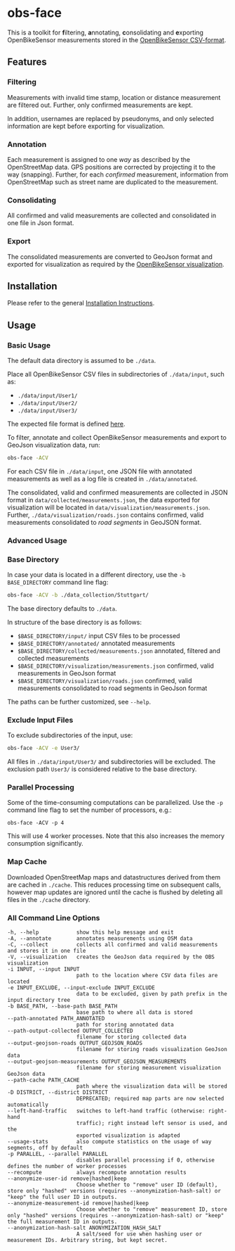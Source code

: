 # obs-face

This is a toolkit for **f**iltering, **a**nnotating, **c**onsolidating and **e**xporting OpenBikeSensor measurements stored in the
[OpenBikeSensor CSV-format](https://github.com/openbikesensor/OpenBikeSensorFirmware/blob/master/docs/software/firmware/csv_format.md).


## Features

### Filtering

Measurements with invalid time stamp, location or distance measurement are filtered out. Further, only confirmed measurements are kept.

In addition, usernames are replaced by pseudonyms, and only selected information are kept before exporting for visualization.

### Annotation

Each measurement is assigned to one _way_ as described by the OpenStreetMap data. GPS positions are corrected by
projecting it to the way (snapping). Further, for each *confirmed* measurement, information from OpenStreetMap such as street name are duplicated to the measurement.

### Consolidating

All confirmed and valid measurements are collected and consolidated in one file in Json format.

### Export

The consolidated measurements are converted to GeoJson format and exported for visualization as required by the [OpenBikeSensor visualization](https://github.com/openbikesensor/OpenBikeSensor-Scripts/blob/main/visualization/README.md).

## Installation

Please refer to the general [Installation Instructions](../README.md).

## Usage

### Basic Usage

The default data directory is assumed to be `./data`.

Place all OpenBikeSensor CSV files in subdirectories of `./data/input`, such as:

* `./data/input/User1/`
* `./data/input/User2/`
* `./data/input/User3/`

The expected file format is defined [here](https://github.com/openbikesensor/OpenBikeSensorFirmware/blob/master/docs/software/firmware/csv_format.md).

To filter, annotate and collect OpenBikeSensor measurements and export to GeoJson visualization data, run:

```bash
obs-face -ACV
```

For each CSV file in `./data/input`, one JSON file with annotated measurements as well as a log file is created in `./data/annotated`.

The consolidated, valid and confirmed measurements are collected in JSON format
in `data/collected/measurements.json`, the data exported for visualization will
be located in `data/visualization/measurements.json`. Further,
`./data/visualization/roads.json` contains confirmed, valid measurements
consolidated to *road segments* in GeoJSON format.

### Advanced Usage

### Base Directory

In case your data is located in a different directory, use the `-b
BASE_DIRECTORY` command line flag:

```bash
obs-face -ACV -b ./data_collection/Stuttgart/
```

The base directory defaults to `./data`.

In structure of the base directory is as follows:

* `$BASE_DIRECTORY/input/` input CSV files to be processed
* `$BASE_DIRECTORY/annotated/` annotated measurements
* `$BASE_DIRECTORY/collected/measurements.json` annotated, filtered and collected measurements
* `$BASE_DIRECTORY/visualization/measurements.json` confirmed, valid measurements in GeoJson format
* `$BASE_DIRECTORY/visualization/roads.json` confirmed, valid measurements consolidated to road segments in GeoJson format

The paths can be further customized, see `--help`.

### Exclude Input Files

To exclude subdirectories of the input, use:

```bash
obs-face -ACV -e User3/
```

All files in `./data/input/User3/` and subdirectories will be excluded. The
exclusion path `User3/` is considered relative to the base directory.

### Parallel Processing

Some of the time-consuming computations can be parallelized. Use the `-p`
command line flag to set the number of processors, e.g.:

```
obs-face -ACV -p 4
```

This will use 4 worker processes. Note that this also increases the memory
consumption significantly.

### Map Cache

Downloaded OpenStreetMap maps and datastructures derived from them are cached
in `./cache`.  This reduces processing time on subsequent calls, however map
updates are ignored until the cache is flushed by deleting all files in the
`./cache` directory.

### All Command Line Options

```
-h, --help            show this help message and exit
-A, --annotate        annotates measurements using OSM data
-C, --collect         collects all confirmed and valid measurements and stores it in one file
-V, --visualization   creates the GeoJson data required by the OBS visualization
-i INPUT, --input INPUT
                      path to the location where CSV data files are located
-e INPUT_EXCLUDE, --input-exclude INPUT_EXCLUDE
                      data to be excluded, given by path prefix in the input directory tree
-b BASE_PATH, --base-path BASE_PATH
                      base path to where all data is stored
--path-annotated PATH_ANNOTATED
                      path for storing annotated data
--path-output-collected OUTPUT_COLLECTED
                      filename for storing collected data
--output-geojson-roads OUTPUT_GEOJSON_ROADS
                      filename for storing roads visualization GeoJson data
--output-geojson-measurements OUTPUT_GEOJSON_MEASUREMENTS
                      filename for storing measurement visualization GeoJson data
--path-cache PATH_CACHE
                      path where the visualization data will be stored
-D DISTRICT, --district DISTRICT
                      DEPRECATED; required map parts are now selected automatically
--left-hand-traffic   switches to left-hand traffic (otherwise: right-hand
                      traffic); right instead left sensor is used, and the
                      exported visualization is adapted
--usage-stats         also compute statistics on the usage of way segments, off by default
-p PARALLEL, --parallel PARALLEL
                      disables parallel processing if 0, otherwise defines the number of worker processes
--recompute           always recompute annotation results
--anonymize-user-id remove|hashed|keep
                      Choose whether to "remove" user ID (default), store only "hashed" versions (requires --anonymization-hash-salt) or "keep" the full user ID in outputs.
--anonymize-measurement-id remove|hashed|keep
                      Choose whether to "remove" measurement ID, store only "hashed" versions (requires --anonymization-hash-salt) or "keep" the full measurement ID in outputs.
--anonymization-hash-salt ANONYMIZATION_HASH_SALT
                      A salt/seed for use when hashing user or measurement IDs. Arbitrary string, but kept secret.

```
